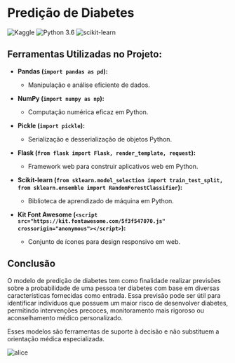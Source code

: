 # Predição de Diabetes
![Kaggle](https://img.shields.io/badge/Dataset-Kaggle-blue.svg) ![Python 3.6](https://img.shields.io/badge/Python-3.6-brightgreen.svg) ![scikit-learn](https://img.shields.io/badge/Library-Scikit_Learn-orange.svg)

## Ferramentas Utilizadas no Projeto:

* **Pandas (`import pandas as pd`):**
  - Manipulação e análise eficiente de dados.

* **NumPy (`import numpy as np`):**
  - Computação numérica eficaz em Python.

* **Pickle (`import pickle`):**
  - Serialização e desserialização de objetos Python.

* **Flask (`from flask import Flask, render_template, request`):**
  - Framework web para construir aplicativos web em Python.

* **Scikit-learn (`from sklearn.model_selection import train_test_split, from sklearn.ensemble import RandomForestClassifier`):**
  - Biblioteca de aprendizado de máquina em Python.

* **Kit Font Awesome (`<script src="https://kit.fontawesome.com/5f3f547070.js" crossorigin="anonymous"></script>`):**
  - Conjunto de ícones para design responsivo em web.
 
## Conclusão 
O modelo de predição de diabetes tem como finalidade realizar previsões sobre a probabilidade de uma pessoa ter diabetes com base em diversas características fornecidas como entrada. Essa previsão pode ser útil para identificar indivíduos que possuem um maior risco de desenvolver diabetes, permitindo intervenções precoces, monitoramento mais rigoroso ou aconselhamento médico personalizado.

Esses modelos são ferramentas de suporte à decisão e não substituem a orientação médica especializada.

![alice](https://github.com/nandinhaaa/Diabetes-Prediction/assets/91507393/0f89a529-a768-4ec1-b31a-cede9e87b962)
